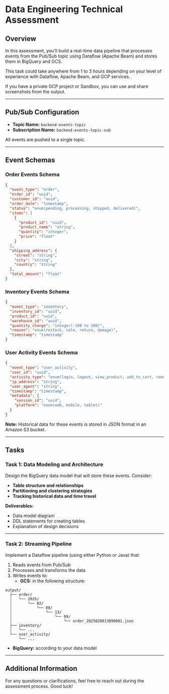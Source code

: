 # Data Engineering Technical Assessment

## Overview
In this assessment, you'll build a real-time data pipeline that processes events from the Pub/Sub topic using Dataflow (Apache Beam) and stores them in BigQuery and GCS.

This task could take anywhere from 1 to 3 hours depending on your level of experience with Dataflow, Apache Beam, and GCP services.

If you have a private GCP project or Sandbox, you can use and share screenshots from the output.

---

## Pub/Sub Configuration
- **Topic Name:** `backend-events-topic`
- **Subscription Name:** `backend-events-topic-sub`

All events are pushed to a single topic.

---

## Event Schemas

### Order Events Schema
```json
{
  "event_type": "order",
  "order_id": "uuid",
  "customer_id": "uuid",
  "order_date": "timestamp",
  "status": "enum(pending, processing, shipped, delivered)",
  "items": [
    {
      "product_id": "uuid",
      "product_name": "string",
      "quantity": "integer",
      "price": "float"
    }
  ],
  "shipping_address": {
    "street": "string",
    "city": "string",
    "country": "string"
  },
  "total_amount": "float"
}
```

### Inventory Events Schema
```json
{
  "event_type": "inventory",
  "inventory_id": "uuid",
  "product_id": "uuid",
  "warehouse_id": "uuid",
  "quantity_change": "integer(-100 to 100)",
  "reason": "enum(restock, sale, return, damage)",
  "timestamp": "timestamp"
}
```

### User Activity Events Schema
```json
{
  "event_type": "user_activity",
  "user_id": "uuid",
  "activity_type": "enum(login, logout, view_product, add_to_cart, remove_from_cart)",
  "ip_address": "string",
  "user_agent": "string",
  "timestamp": "timestamp",
  "metadata": {
    "session_id": "uuid",
    "platform": "enum(web, mobile, tablet)"
  }
}
```

**Note:** Historical data for these events is stored in JSON format in an Amazon S3 bucket.

---

## Tasks

### Task 1: Data Modeling and Architecture

Design the BigQuery data model that will store these events. Consider:
- **Table structure and relationships**
- **Partitioning and clustering strategies**
- **Tracking historical data and time travel**

**Deliverables:**
- Data model diagram
- DDL statements for creating tables
- Explanation of design decisions

---

### Task 2: Streaming Pipeline

Implement a Dataflow pipeline (using either Python or Java) that:
1. Reads events from Pub/Sub
2. Processes and transforms the data
3. Writes events to:
   - **GCS:** in the following structure:
```
output/
  ├── order/
  │   └── 2025/
  │       └── 02/
  │           └── 08/
  │               └── 13/
  │                   └── 09/
  │                       └── order_2025020813090001.json
  ├── inventory/
  │   └── ...
  └── user_activity/
      └── ...
```
   - **BigQuery:** according to your data model

---

## Additional Information

For any questions or clarifications, feel free to reach out during the assessment process. Good luck!

